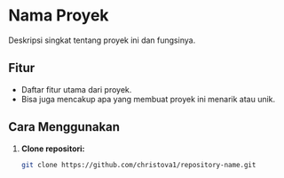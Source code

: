 # Nama Proyek

Deskripsi singkat tentang proyek ini dan fungsinya.

## Fitur

- Daftar fitur utama dari proyek.
- Bisa juga mencakup apa yang membuat proyek ini menarik atau unik.

## Cara Menggunakan

1. **Clone repositori:**

   ```bash
   git clone https://github.com/christova1/repository-name.git
